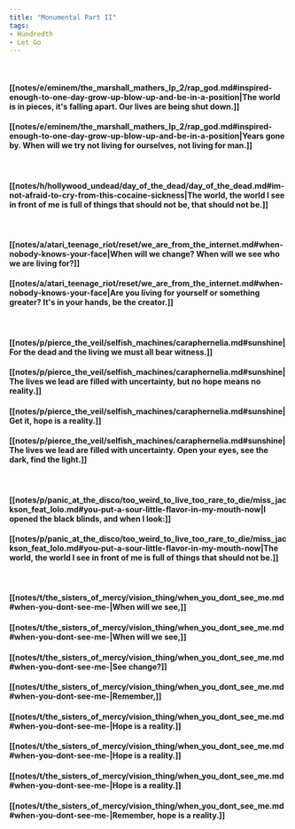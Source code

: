 ```yaml
---
title: "Monumental Part II"
tags:
- Hundredth
- Let Go
---
```

&nbsp;
#### [[notes/e/eminem/the_marshall_mathers_lp_2/rap_god.md#inspired-enough-to-one-day-grow-up-blow-up-and-be-in-a-position|The world is in pieces, it's falling apart. Our lives are being shut down.]]
#### [[notes/e/eminem/the_marshall_mathers_lp_2/rap_god.md#inspired-enough-to-one-day-grow-up-blow-up-and-be-in-a-position|Years gone by. When will we try not living for ourselves, not living for man.]]
&nbsp;
#### [[notes/h/hollywood_undead/day_of_the_dead/day_of_the_dead.md#im-not-afraid-to-cry-from-this-cocaine-sickness|The world, the world I see in front of me is full of things that should not be, that should not be.]]
&nbsp;
#### [[notes/a/atari_teenage_riot/reset/we_are_from_the_internet.md#when-nobody-knows-your-face|When will we change? When will we see who we are living for?]]
#### [[notes/a/atari_teenage_riot/reset/we_are_from_the_internet.md#when-nobody-knows-your-face|Are you living for yourself or something greater? It's in your hands, be the creator.]]
&nbsp;
#### [[notes/p/pierce_the_veil/selfish_machines/caraphernelia.md#sunshine|For the dead and the living we must all bear witness.]]
#### [[notes/p/pierce_the_veil/selfish_machines/caraphernelia.md#sunshine|The lives we lead are filled with uncertainty, but no hope means no reality.]]
#### [[notes/p/pierce_the_veil/selfish_machines/caraphernelia.md#sunshine|Get it, hope is a reality.]]
#### [[notes/p/pierce_the_veil/selfish_machines/caraphernelia.md#sunshine|The lives we lead are filled with uncertainty. Open your eyes, see the dark, find the light.]]
&nbsp;
#### [[notes/p/panic_at_the_disco/too_weird_to_live_too_rare_to_die/miss_jackson_feat_lolo.md#you-put-a-sour-little-flavor-in-my-mouth-now|I opened the black blinds, and when I look:]]
#### [[notes/p/panic_at_the_disco/too_weird_to_live_too_rare_to_die/miss_jackson_feat_lolo.md#you-put-a-sour-little-flavor-in-my-mouth-now|The world, the world I see in front of me is full of things that should not be.]]
&nbsp;
#### [[notes/t/the_sisters_of_mercy/vision_thing/when_you_dont_see_me.md#when-you-dont-see-me-|When will we see,]]
#### [[notes/t/the_sisters_of_mercy/vision_thing/when_you_dont_see_me.md#when-you-dont-see-me-|When will we see,]]
#### [[notes/t/the_sisters_of_mercy/vision_thing/when_you_dont_see_me.md#when-you-dont-see-me-|See change?]]
#### [[notes/t/the_sisters_of_mercy/vision_thing/when_you_dont_see_me.md#when-you-dont-see-me-|Remember,]]
#### [[notes/t/the_sisters_of_mercy/vision_thing/when_you_dont_see_me.md#when-you-dont-see-me-|Hope is a reality.]]
#### [[notes/t/the_sisters_of_mercy/vision_thing/when_you_dont_see_me.md#when-you-dont-see-me-|Hope is a reality.]]
#### [[notes/t/the_sisters_of_mercy/vision_thing/when_you_dont_see_me.md#when-you-dont-see-me-|Hope is a reality.]]
#### [[notes/t/the_sisters_of_mercy/vision_thing/when_you_dont_see_me.md#when-you-dont-see-me-|Remember, hope is a reality.]]
